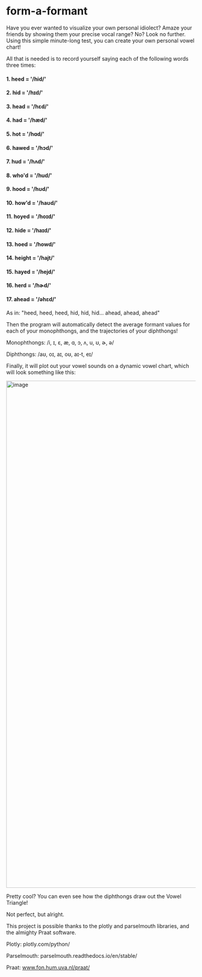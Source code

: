 # form-a-formant
 
Have you ever wanted to visualize your own personal idiolect? Amaze your friends by showing them your precise vocal range? No? Look no further. Using this simple minute-long test, you can create your own personal vowel chart! 

All that is needed is to record yourself saying each of the following words three times: 

#### 1. heed    =   '/hid/' 
#### 2. hid     =   '/hɪd/' 
#### 3. head    =   '/hɛd/'
#### 4. had     =   '/hæd/' 
#### 5. hot     =   '/hɑd/'
#### 6. hawed   =   '/hɔd/'
#### 7. hud     =   '/hʌd/'
#### 8. who'd   =   '/hud/'
#### 9. hood    =   '/hʊd/'
#### 10. how'd  =   '/haʊd/'
#### 11. hoyed  =   '/hoɪd/'
#### 12. hide   =   '/haɪd/'
#### 13. hoed   =   '/howd/'
#### 14. height =   '/hajt/'
#### 15. hayed  =   '/hejd/'
#### 16. herd   =   '/hɚd/' 
#### 17. ahead  =   '/əhɛd/'

As in: "heed, heed, heed, hid, hid, hid... ahead, ahead, ahead"

Then the program will automatically detect the average formant values for each of your monophthongs, and the trajectories of your diphthongs! 

Monophthongs: /i, ɪ, ɛ, æ, ɑ, ɔ, ʌ, u, ʊ, ɚ, ə/ 

Diphthongs: /aʊ, oɪ, aɪ, oʊ, aɪ-t, eɪ/ 

Finally, it will plot out your vowel sounds on a dynamic vowel chart, which will look something like this:

<img width="1347" alt="image" src="https://user-images.githubusercontent.com/62908125/194472303-5ec3b2db-6b75-4082-8b32-f28e6fddac7c.png">



Pretty cool? You can even see how the diphthongs draw out the Vowel Triangle! 

Not perfect, but alright.

This project is possible thanks to the plotly and parselmouth libraries, and the almighty Praat software. 

Plotly: plotly.com/python/

Parselmouth: parselmouth.readthedocs.io/en/stable/

Praat: www.fon.hum.uva.nl/praat/

